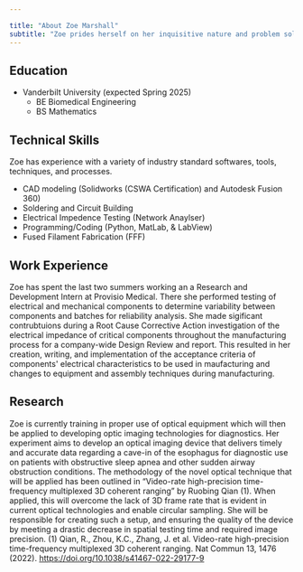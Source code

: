 ```yaml
---

title: "About Zoe Marshall"
subtitle: "Zoe prides herself on her inquisitive nature and problem solving skills. She is a current engineering student at Vanderbilt and looking to continue research through a PhD following graduation or pursue a Research and Development Engineer position."
---
```


## Education

* Vanderbilt University (expected Spring 2025)
  * BE Biomedical Engineering
  * BS Mathematics

## Technical Skills

Zoe has experience with a variety of industry standard softwares, tools, techniques, and processes.

* CAD modeling (Solidworks (CSWA Certification) and Autodesk Fusion 360)
* Soldering and Circuit Building
* Electrical Impedence Testing (Network Anaylser)
* Programming/Coding (Python, MatLab, & LabView)
* Fused Filament Fabrication (FFF)

## Work Experience

Zoe has spent the last two summers working an a Research and Development Intern at Provisio Medical. There she performed testing of electrical and mechanical components to determine variability between components and batches for reliability analysis. She made sigificant contrubtuions during a Root Cause Corrective Action investigation of the electrical impedance of critical components throughout the manufacturing process for a company-wide Design Review and report. This resulted in her creation, writing, and implementation of the acceptance criteria of components' electrical characteristics to be used in maufacturing and changes to equipment and assembly techniques during manufacturing.

## Research

Zoe is currently training in proper use of optical equipment which will then be applied to developing optic imaging technologies for diagnostics. Her experiment aims to develop an optical imaging device that delivers timely and accurate data regarding a cave-in of the esophagus for diagnostic use on patients with obstructive sleep apnea and other sudden airway obstruction conditions. The methodology of the novel optical technique that will be applied has been outlined in “Video-rate high-precision time-frequency multiplexed 3D coherent ranging” by Ruobing Qian (1). When applied, this will overcome the lack of 3D frame rate that is evident in current optical technologies and enable circular sampling. She will be responsible for creating such a setup, and ensuring the quality of the device by meeting a drastic decrease in spatial testing time and required image precision. 
(1) Qian, R., Zhou, K.C., Zhang, J. et al. Video-rate high-precision time-frequency multiplexed 3D coherent ranging. Nat Commun 13, 1476 (2022). https://doi.org/10.1038/s41467-022-29177-9

